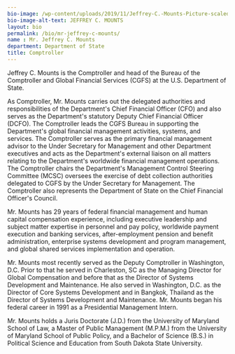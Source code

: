 ```yaml
---
bio-image: /wp-content/uploads/2019/11/Jeffrey-C.-Mounts-Picture-scaled.jpg
bio-image-alt-text: JEFFREY C. MOUNTS
layout: bio
permalink: /bio/mr-jeffrey-c-mounts/
name : Mr. Jeffrey C. Mounts
department: Department of State
title: Comptroller
---
```


Jeffrey C. Mounts is the Comptroller and head of the Bureau of the Comptroller and Global Financial Services (CGFS) at the U.S. Department of State.

As Comptroller, Mr. Mounts carries out the delegated authorities and responsibilities of the Department's Chief Financial Officer (CFO) and also serves as the Department's statutory Deputy Chief Financial Officer (DCFO). The Comptroller leads the CGFS Bureau in supporting the Department's global financial management activities, systems, and services. The Comptroller serves as the primary financial management advisor to the Under Secretary for Management and other Department executives and acts as the Department's external liaison on all matters relating to the Department's worldwide financial management operations. The Comptroller chairs the Department's Management Control Steering Committee (MCSC) oversees the exercise of debt collection authorities delegated to CGFS by the Under Secretary for Management. The Comptroller also represents the Department of State on the Chief Financial Officer's Council.

Mr. Mounts has 29 years of federal financial management and human capital compensation experience, including executive leadership and subject matter expertise in personnel and pay policy, worldwide payment execution and banking services, after-employment pension and benefit administration, enterprise systems development and program management, and global shared services implementation and operation.

Mr. Mounts most recently served as the Deputy Comptroller in Washington, D.C. Prior to that he served in Charleston, SC as the Managing Director for Global Compensation and before that as the Director of Systems Development and Maintenance. He also served in Washington, D.C. as the Director of Core Systems Development and in Bangkok, Thailand as the Director of Systems Development and Maintenance. Mr. Mounts began his federal career in 1991 as a Presidential Management Intern.

Mr. Mounts holds a Juris Doctorate (J.D.) from the University of Maryland School of Law, a Master of Public Management (M.P.M.) from the University of Maryland School of Public Policy, and a Bachelor of Science (B.S.) in Political Science and Education from South Dakota State University.